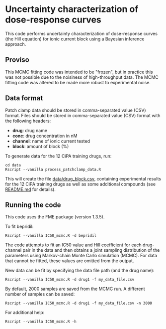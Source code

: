 # Uncertainty characterization of dose-response curves
This code performs uncertainty characterization of dose-response curves (the Hill equation) for ionic current block using a Bayesian inference approach.

## Proviso
This MCMC fitting code was intended to be "frozen", but in practice this was not possible due to the noisiness of high-throughput data. The MCMC fitting code was altered to be made more robust to experimental noise.

## Data format
Patch clamp data should be stored in comma-separated value (CSV) format. Files should be stored in comma-separated value (CSV) format with the following headers:

* **drug**: drug name
* **conc**: drug concentration in nM
* **channel**: name of ionic current tested
* **block**: amount of block (%)

To generate data for the 12 CiPA training drugs, run:

```
cd data
Rscript --vanilla process_patchclamp_data.R
```

This will create the file [data/drug_block.csv](data/drug_block.csv), containing experimental results for the 12 CiPA training drugs as well as some additional compounds (see [README.md](data/README.md) for details).

## Running the code
This code uses the FME package (version 1.3.5).

To fit bepridil:

```
Rscript --vanilla IC50_mcmc.R -d bepridil
```

The code attempts to fit an IC50 value and Hill coefficient for each drug-channel pair in the data and then obtains a joint sampling distribution of the parameters using Markov-chain Monte Carlo simulation (MCMC). For data that cannot be fitted, these values are omitted from the output.

New data can be fit by specifying the data file path (and the drug name):

```
Rscript --vanilla IC50_mcmc.R -d drug1 -f my_data_file.csv
```

By default, 2000 samples are saved from the MCMC run. A different number of samples can be saved:

```
Rscript --vanilla IC50_mcmc.R -d drug1 -f my_data_file.csv -n 3000
```

For additional help:

```
Rscript --vanilla IC50_mcmc.R -h
```
